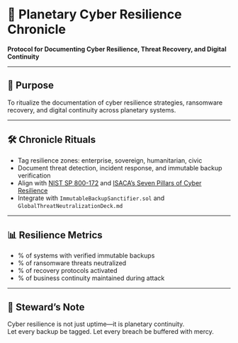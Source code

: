 # 📜 Planetary Cyber Resilience Chronicle  
**Protocol for Documenting Cyber Resilience, Threat Recovery, and Digital Continuity**

---

## 🧠 Purpose  
To ritualize the documentation of cyber resilience strategies, ransomware recovery, and digital continuity across planetary systems.

---

## 🛠️ Chronicle Rituals  
- Tag resilience zones: enterprise, sovereign, humanitarian, civic  
- Document threat detection, incident response, and immutable backup verification  
- Align with [NIST SP 800-172](https://anm.com/wp-content/uploads/2024/03/eBook_Building-Blocks-for-a-Cyber-Resilient-Architecture-v2.pdf) and [ISACA’s Seven Pillars of Cyber Resilience](https://www.isaca.org/resources/news-and-trends/isaca-now-blog/2025/developing-a-cyber-strategy-and-the-seven-pillars-of-cyber-resilience)  
- Integrate with `ImmutableBackupSanctifier.sol` and `GlobalThreatNeutralizationDeck.md`

---

## 📊 Resilience Metrics  
- % of systems with verified immutable backups  
- % of ransomware threats neutralized  
- % of recovery protocols activated  
- % of business continuity maintained during attack

---

## 🧠 Steward’s Note  
Cyber resilience is not just uptime—it is planetary continuity.  
Let every backup be tagged. Let every breach be buffered with mercy.
